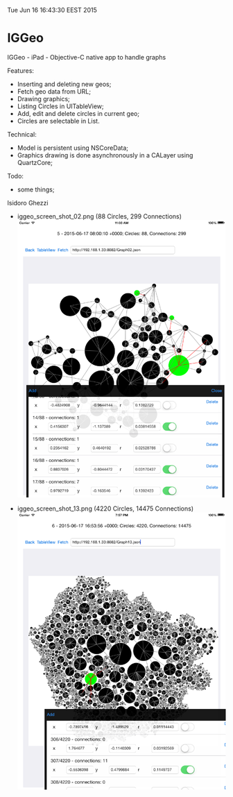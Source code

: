 Tue Jun 16 16:43:30 EEST 2015

# IGGeo
IGGeo - iPad - Objective-C native app to handle graphs

Features:
* Inserting and deleting new geos;
* Fetch geo data from URL;
* Drawing graphics;
* Listing Circles in UITableView;
* Add, edit and delete circles in current geo;
* Circles are selectable in List.

Technical:
* Model is persistent using NSCoreData;
* Graphics drawing is done asynchronously in a CALayer using QuartzCore;

Todo:
* some things;

Isidoro Ghezzi

* iggeo_screen_shot_02.png (88 Circles, 299 Connections)
![Graph02](images/iggeo_screen_shot_02.png)

* iggeo_screen_shot_13.png (4220 Circles, 14475 Connections)
![Graph13](images/iggeo_screen_shot_13.png)
